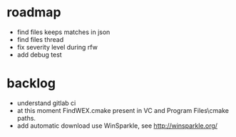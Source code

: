 # roadmap
- find files keeps matches in json
- find files thread
- fix severity level during rfw
- add debug test

# backlog
- understand gitlab ci
- at this moment FindWEX.cmake present in VC and Program Files\cmake paths.
- add automatic download
  use WinSparkle, see http://winsparkle.org/
